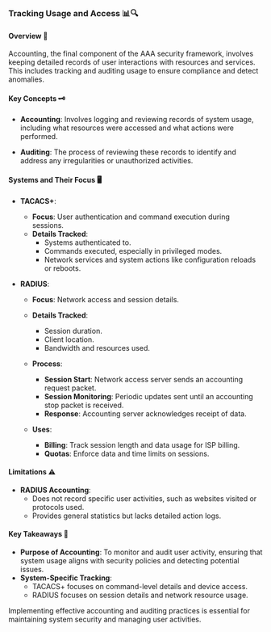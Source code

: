 ### Tracking Usage and Access 📊🔍

#### **Overview** 🌟

Accounting, the final component of the AAA security framework, involves keeping detailed records of user interactions with resources and services. This includes tracking and auditing usage to ensure compliance and detect anomalies.

#### **Key Concepts** 🗝️

- **Accounting**: Involves logging and reviewing records of system usage, including what resources were accessed and what actions were performed.

- **Auditing**: The process of reviewing these records to identify and address any irregularities or unauthorized activities.

#### **Systems and Their Focus** 🖥️

- **TACACS+**:
  - **Focus**: User authentication and command execution during sessions.
  - **Details Tracked**:
    - Systems authenticated to.
    - Commands executed, especially in privileged modes.
    - Network services and system actions like configuration reloads or reboots.
  
- **RADIUS**:
  - **Focus**: Network access and session details.
  - **Details Tracked**:
    - Session duration.
    - Client location.
    - Bandwidth and resources used.
  
  - **Process**:
    - **Session Start**: Network access server sends an accounting request packet.
    - **Session Monitoring**: Periodic updates sent until an accounting stop packet is received.
    - **Response**: Accounting server acknowledges receipt of data.

  - **Uses**:
    - **Billing**: Track session length and data usage for ISP billing.
    - **Quotas**: Enforce data and time limits on sessions.

#### **Limitations** ⚠️

- **RADIUS Accounting**:
  - Does not record specific user activities, such as websites visited or protocols used.
  - Provides general statistics but lacks detailed action logs.

#### **Key Takeaways** 📌

- **Purpose of Accounting**: To monitor and audit user activity, ensuring that system usage aligns with security policies and detecting potential issues.
- **System-Specific Tracking**:
  - TACACS+ focuses on command-level details and device access.
  - RADIUS focuses on session details and network resource usage.

Implementing effective accounting and auditing practices is essential for maintaining system security and managing user activities.